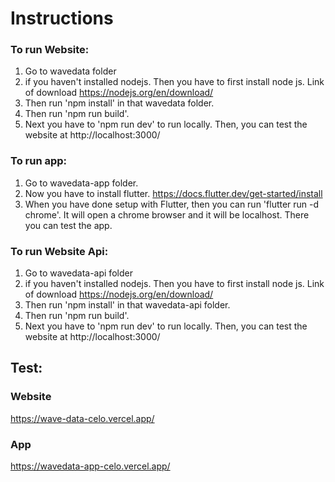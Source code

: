 # Instructions

### To run Website:
1. Go to wavedata folder
2. if you haven't installed nodejs. Then you have to first install node js. Link of download  https://nodejs.org/en/download/
3. Then run 'npm install' in that wavedata folder.
4. Then run 'npm run build'. 
5. Next you have to 'npm run dev' to run locally. Then, you can test the website at http://localhost:3000/


### To run app:
1. Go to wavedata-app folder.
2. Now you have to install flutter. https://docs.flutter.dev/get-started/install
3. When you have done setup with Flutter, then you can run 'flutter run -d chrome'. It will open a chrome browser and it will be localhost. There you can test the app.

### To run Website Api:
1. Go to wavedata-api folder
2. if you haven't installed nodejs. Then you have to first install node js. Link of download  https://nodejs.org/en/download/
3. Then run 'npm install' in that wavedata-api folder.
4. Then run 'npm run build'. 
5. Next you have to 'npm run dev' to run locally. Then, you can test the website at http://localhost:3000/

## Test:
### Website
https://wave-data-celo.vercel.app/ 
### App
https://wavedata-app-celo.vercel.app/
